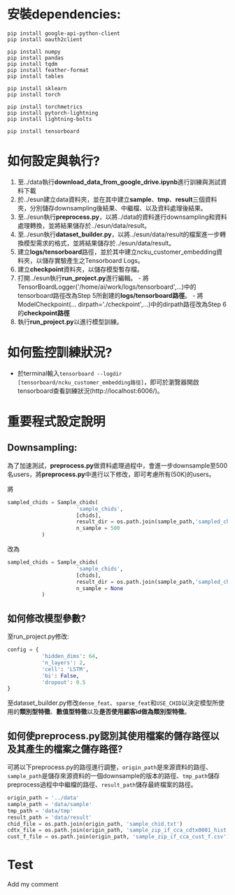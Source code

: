 # 安裝dependencies: 

```
pip install google-api-python-client
pip install oauth2client

pip install numpy 
pip install pandas 
pip install tqdm 
pip install feather-format
pip install tables

pip install sklearn
pip install torch

pip install torchmetrics
pip install pytorch-lightning
pip install lightning-bolts

pip install tensorboard

```

# 如何設定與執行? 

1.  至../data執行**download_data_from_google_drive.ipynb**進行訓練與測試資料下載
2.  於../esun建立data資料夾，並在其中建立**sample**、**tmp**、**result**三個資料夾，分別儲存downsampling後結果、中繼檔、以及資料處理後結果。
3.  至../esun執行**preprocess.py**，以將../data的資料進行downsampling和資料處理轉換，並將結果儲存於../esun/data/result。
4.  至../esun執行**dataset_builder.py**，以將../esun/data/result的檔案進一步轉換模型需求的格式，並將結果儲存於../esun/data/result。
5.  建立**logs/tensorboard**路徑，並於其中建立ncku_customer_embedding資料夾，以儲存實驗產生之Tensorboard Logs。
6.  建立**checkpoint**資料夾，以儲存模型暫存檔。
7.  打開../esun執行**run_project.py**進行編輯。
           - 將TensorBoardLogger('/home/ai/work/logs/tensorboard',...)中的tensorboard路徑改為Step 5所創建的**logs/tensorboard路徑**。
           - 將ModelCheckpoint(... dirpath='./checkpoint',...)中的dirpath路徑改為Step 6的**checkpoint路徑**
8.  執行**run_project.py**以進行模型訓練。


# 如何監控訓練狀況? 

- 於terminal輸入`tensorboard --logdir [tensorboard/ncku_customer_embedding路徑]`，即可於瀏覽器開啟tensorboard查看訓練狀況(http://localhost:6006/)。


# 重要程式設定說明 

## Downsampling: 

為了加速測試，**preprocess.py**做資料處理過程中，會進一步downsample至500名users，將**preprocess.py**中進行以下修改，即可考慮所有(50K)的users。

將
```python
sampled_chids = Sample_chids(
                      'sample_chids', 
                      [chids], 
                      result_dir = os.path.join(sample_path,'sampled_chids.npy'), 
                      n_sample = 500
           ) 
```
改為
```python
sampled_chids = Sample_chids(
                      'sample_chids', 
                      [chids], 
                      result_dir = os.path.join(sample_path,'sampled_chids.npy'), 
                      n_sample = None
           ) 
```
## 如何修改模型參數? 

至run_project.py修改: 
```python
config = {
           'hidden_dims': 64, 
           'n_layers': 2, 
           'cell': 'LSTM', 
           'bi': False, 
           'dropout': 0.5
}
``` 

至dataset_builder.py修改`dense_feat`、`sparse_feat`和`USE_CHID`以決定模型所使用的**類別型特徵**、**數值型特徵**以及**是否使用顧客id做為類別型特徵**。

## 如何使preprocess.py認別其使用檔案的儲存路徑以及其產生的檔案之儲存路徑? 

可將以下preprocess.py的路徑進行調整，`origin_path`是來源資料的路徑、`sample_path`是儲存來源資料的一個downsample的版本的路徑、`tmp_path`儲存preprocess過程中中繼檔的路徑、`result_path`儲存最終檔案的路徑。

```python
origin_path = '../data'
sample_path = 'data/sample'
tmp_path = 'data/tmp'
result_path = 'data/result'
chid_file = os.path.join(origin_path, 'sample_chid.txt')
cdtx_file = os.path.join(origin_path, 'sample_zip_if_cca_cdtx0001_hist.csv')
cust_f_file = os.path.join(origin_path, 'sample_zip_if_cca_cust_f.csv')
```

# Test
Add my comment